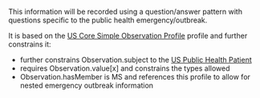 This information will be recorded using a question/answer pattern with questions specific to the public health emergency/outbreak.

It is based on the [US Core Simple Observation Profile]({{site.data.fhir.ver.hl7fhiruscore}}/StructureDefinition-us-core-simple-observation.html) profile and further constrains it:
* further constrains Observation.subject to the [US Public Health Patient](StructureDefinition-us-ph-patient.html)
* requires Observation.value[x] and constrains the types allowed
* Observation.hasMember is MS and references this profile to allow for nested emergency outbreak information